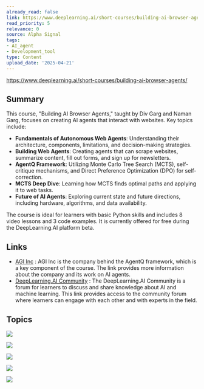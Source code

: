 ```yaml
---
already_read: false
link: https://www.deeplearning.ai/short-courses/building-ai-browser-agents/
read_priority: 5
relevance: 0
source: Alpha Signal
tags:
- AI_agent
- Development_tool
type: Content
upload_date: '2025-04-21'
---
```


https://www.deeplearning.ai/short-courses/building-ai-browser-agents/
## Summary

This course, "Building AI Browser Agents," taught by Div Garg and Naman Garg, focuses on creating AI agents that interact with websites. Key topics include:

- **Fundamentals of Autonomous Web Agents**: Understanding their architecture, components, limitations, and decision-making strategies.
- **Building Web Agents**: Creating agents that can scrape websites, summarize content, fill out forms, and sign up for newsletters.
- **AgentQ Framework**: Utilizing Monte Carlo Tree Search (MCTS), self-critique mechanisms, and Direct Preference Optimization (DPO) for self-correction.
- **MCTS Deep Dive**: Learning how MCTS finds optimal paths and applying it to web tasks.
- **Future of AI Agents**: Exploring current state and future directions, including hardware, algorithms, and data availability.

The course is ideal for learners with basic Python skills and includes 8 video lessons and 3 code examples. It is currently offered for free during the DeepLearning.AI platform beta.
## Links

- [AGI Inc](https://theagi.company/) : AGI Inc is the company behind the AgentQ framework, which is a key component of the course. The link provides more information about the company and its work on AI agents.
- [DeepLearning.AI Community](https://community.deeplearning.ai/) : The DeepLearning.AI Community is a forum for learners to discuss and share knowledge about AI and machine learning. This link provides access to the community forum where learners can engage with each other and with experts in the field.

## Topics

![](topics/Concept/Autonomous%20Web%20Agents)

![](topics/Concept/Monte%20Carlo%20Tree%20Search%20MCTS)

![](topics/Concept/Self%20critique%20mechanism)

![](topics/Concept/AgentQ%20framework)

![](topics/Concept/Direct%20Preference%20Optimization%20DPO)